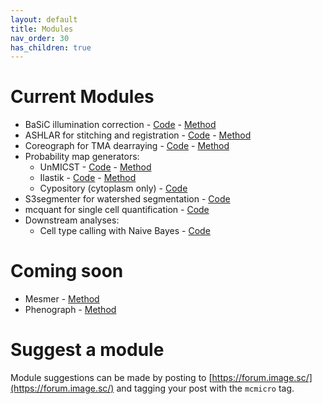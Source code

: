 ```yaml
---
layout: default
title: Modules
nav_order: 30
has_children: true
---
```


# Current Modules

* BaSiC illumination correction - [Code](https://github.com/labsyspharm/basic-illumination) - [Method](https://doi.org/10.1038/ncomms14836)
* ASHLAR for stitching and registration - [Code](https://github.com/labsyspharm/ashlar) - [Method](https://doi.org/10.1101/2021.04.20.440625)
* Coreograph for TMA dearraying - [Code](https://github.com/HMS-IDAC/Coreograph) - [Method](https://www.biorxiv.org/content/10.1101/2021.03.15.435473)
* Probability map generators:
  * UnMICST - [Code](https://github.com/HMS-IDAC/UnMicst) - [Method](https://doi.org/10.1101/2021.04.02.438285)
  * Ilastik - [Code](https://github.com/labsyspharm/mcmicro-ilastik) - [Method](https://doi.org/10.1038/s41592-019-0582-9)
  * Cypository (cytoplasm only) - [Code](https://github.com/HMS-IDAC/Cypository)
* S3segmenter for watershed segmentation - [Code](https://github.com/HMS-IDAC/S3segmenter)
* mcquant for single cell quantification - [Code](https://github.com/labsyspharm/quantification)
* Downstream analyses:
  * Cell type calling with Naive Bayes - [Code](https://github.com/labsyspharm/naivestates)

# Coming soon

* Mesmer - [Method](https://doi.org/10.1101/2021.03.01.431313)
* Phenograph - [Method](https://doi.org/10.1016/j.cell.2015.05.047)

# Suggest a module

Module suggestions can be made by posting to [https://forum.image.sc/](https://forum.image.sc/) and tagging your post with the `mcmicro` tag.
